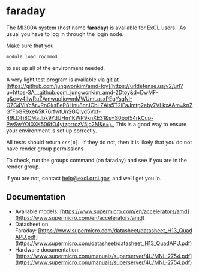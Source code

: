# faraday

The MI300A system (host name **faraday**) is available for ExCL users.  As usual you have to log in through the login node.

Make sure that you

```bash
module load rocmmod
```

to set up all of the environment needed.

A very light test program is available via git at [https://github.com/jungwonkim/amd-toy](https://urldefense.us/v2/url?u=https-3A__github.com_jungwonkim_amd-2Dtoy&d=DwMF-g&c=v4IIwRuZAmwupIjowmMWUmLasxPEgYsgNI-O7C4ViYc&r=RnGksEeP8Hnu8nrJCbLZAjs5T2iFaJmtp2eby7VLkxA&m=knZGfFbGR9xeA5K76rfwtUnSGQIyd5Vxf-49LDTi8CMaJbk9YdUHm1KWP9knXE31&s=S0bot54rkCup-PwSwYOI0XK506fO4ytzprrozV5jc2M&e=).  This is a good way to ensure your environment is set up correctly.

All tests should return `err[0]`.  If they do not, then it is likely that you do not have render group permissions

To check, run the groups command (on faraday) and see if you are in the render group.

If you are not, contact [help@excl.ornl.gov](mailto:help@excl.ornl.gov), and we’ll get you in.

## Documentation

- Available models: [https://www.supermicro.com/en/accelerators/amd](https://www.supermicro.com/en/accelerators/amd)
- Datasheet on Faraday: [https://www.supermicro.com/datasheet/datasheet_H13_QuadAPU.pdf](https://www.supermicro.com/datasheet/datasheet_H13_QuadAPU.pdf)
- Hardware documentation: [https://www.supermicro.com/manuals/superserver/4U/MNL-2754.pdf](https://www.supermicro.com/manuals/superserver/4U/MNL-2754.pdf)

